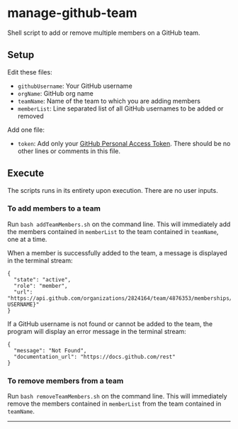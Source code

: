 # manage-github-team
Shell script to add or remove multiple members on a GitHub team.

## Setup
Edit these files:

* `githubUsername`: Your GitHub username
* `orgName`: GitHub org name
* `teamName`: Name of the team to which you are adding members
* `memberList`: Line separated list of all GitHub usernames to be added or removed

Add one file:
 * `token`: Add only your [GitHub Personal Access Token](https://docs.github.com/en/free-pro-team@latest/github/authenticating-to-github/creating-a-personal-access-token). There should be no other lines or comments in this file.


## Execute
The scripts runs in its entirety upon execution. There are no user inputs. 

### To add members to a team
Run `bash addTeamMembers.sh` on the command line. This will immediately add the members contained in `memberList` to the team contained in `teamName`, one at a time.

When a member is successfully added to the team, a message is displayed in the terminal stream:

```
{
  "state": "active",
  "role": "member",
  "url": "https://api.github.com/organizations/2824164/team/4876353/memberships/{GITHUB USERNAME}"
}
```

If a GitHub username is not found or cannot be added to the team, the program will display an error message in the terminal stream:

```
{
  "message": "Not Found",
  "documentation_url": "https://docs.github.com/rest"
}
```

### To remove members from a team
Run `bash removeTeamMembers.sh` on the command line. This will immediately remove the members contained in `memberList` from the team contained in `teamName`.

---
